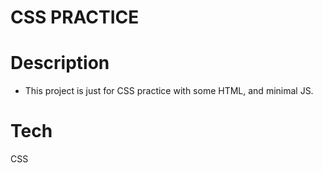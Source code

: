 # CSS PRACTICE

# Description
- This project is just for CSS practice with some HTML, and minimal JS.
# Tech
CSS
